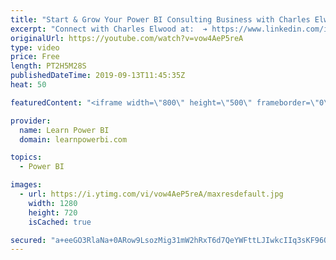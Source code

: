 ```yaml
---
title: "Start & Grow Your Power BI Consulting Business with Charles Elwood 🔴Talk Power BI LIVE"
excerpt: "Connect with Charles Elwood at:  ➔ https://www.linkedin.com/in/charleselwood/ ➔ http://www.SolisMatica.com You have set up a new Power BI Consulting business, may be as a side-hustle or may be you have jumped all in. You love Power BI and you love helping others with Power BI.   But now you are stuck?"
originalUrl: https://youtube.com/watch?v=vow4AeP5reA
type: video
price: Free
length: PT2H5M28S
publishedDateTime: 2019-09-13T11:45:35Z
heat: 50

featuredContent: "<iframe width=\"800\" height=\"500\" frameborder=\"0\" src=\"https://www.youtube.com/embed/vow4AeP5reA\" allow=\"accelerometer; autoplay; encrypted-media; gyroscope; picture-in-picture\" allowfullscreen></iframe>"

provider:
  name: Learn Power BI
  domain: learnpowerbi.com

topics:
  - Power BI

images:
  - url: https://i.ytimg.com/vi/vow4AeP5reA/maxresdefault.jpg
    width: 1280
    height: 720
    isCached: true

secured: "a+eeGO3RlaNa+0ARow9LsozMig31mW2hRxT6d7QeYWFttLJIwkcIIq3sKF96O3VWduy8Jm5xEJ9JUUpa6kVCbxVrWcxNWpTY4vxfXfU0nHyoPTGOAseDVuqV3ArfKtywaFBmzzQ5yCjEEji1gdHLvVQjLb9ZzuYdMxJjEWi3Er6p7wAQLbOfCTaCrhpf4TIyouiklw/LaqbSd0wSvfllDbFPBH9CpbNDNE/PLv9z7RbSchKaUSHrBogjCX6NY53LtfVfd7kVF/jCs3Q0lWTHOdA2z2/8JrCtpnlN4Lhkm14KWj4KzODZPqwuEJDejBMbfRhnVVUA/vuvMUvP0ztGHU4qqSNIaLhipwDylRRVX4bXbMxGyWLJne6ZtZXN+Bq79s3S/hmgTcKnAfQY0XnuEUDVEDZxmiyB2u6mDT5uZI8=;DDwXkuj2B7FvX5heeSgXwQ=="
---
```


